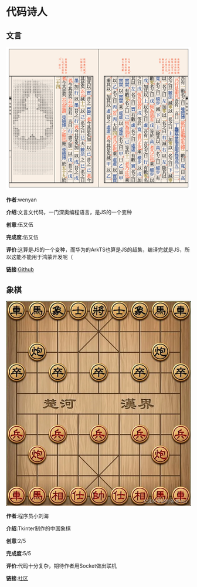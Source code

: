 # 代码诗人

## 文言

![](./assets/code-1.png)

**作者**:wenyan

**介绍**:文言文代码，一门深奥编程语言，是JS的一个变种

**创意**:伍又伍

**完成度**:伍又伍

**评价**:这算是JS的一个变种，而华为的ArkTS也算是JS的超集，编译完就是JS，所以这能不能用于鸿蒙开发呢（

**链接**:[Github](https://github.com/wenyan-lang/wenyan/tree/master)

## 象棋

![](./assets/code-2.png)

**作者**:程序员小刘海

**介绍**:Tkinter制作的中国象棋

**创意**:2/5

**完成度**:5/5

**评价**:代码十分复杂，期待作者用Socket做出联机

**链接**:[社区](https://shequ.codemao.cn/community/1635354)
